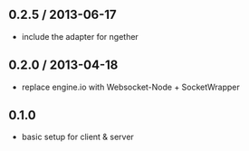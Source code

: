 ## 0.2.5 / 2013-06-17

* include the adapter for ngether


## 0.2.0 / 2013-04-18

* replace engine.io with Websocket-Node + SocketWrapper


## 0.1.0

* basic setup for client & server

